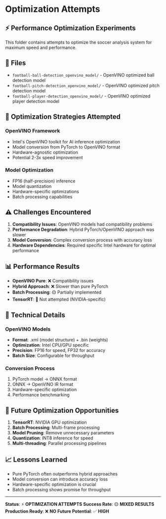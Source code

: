 # Optimization Attempts

## ⚡ **Performance Optimization Experiments**

This folder contains attempts to optimize the soccer analysis system for maximum speed and performance.

## 📁 **Files**

- `football-ball-detection_openvino_model/` - OpenVINO optimized ball detection model
- `football-pitch-detection_openvino_model/` - OpenVINO optimized pitch detection model  
- `football-player-detection_openvino_model/` - OpenVINO optimized player detection model

## 🎯 **Optimization Strategies Attempted**

### **OpenVINO Framework**
- Intel's OpenVINO toolkit for AI inference optimization
- Model conversion from PyTorch to OpenVINO format
- Hardware-agnostic optimization
- Potential 2-3x speed improvement

### **Model Optimization**
- FP16 (half-precision) inference
- Model quantization
- Hardware-specific optimizations
- Batch processing capabilities

## ⚠️ **Challenges Encountered**

1. **Compatibility Issues**: OpenVINO models had compatibility problems
2. **Performance Degradation**: Hybrid PyTorch/OpenVINO approach was slower
3. **Model Conversion**: Complex conversion process with accuracy loss
4. **Hardware Dependencies**: Required specific Intel hardware for optimal performance

## 📊 **Performance Results**

- **OpenVINO Pure**: ❌ Compatibility issues
- **Hybrid Approach**: ❌ Slower than pure PyTorch
- **Batch Processing**: 🟡 Partially implemented
- **TensorRT**: 🔴 Not attempted (NVIDIA-specific)

## 🔧 **Technical Details**

### **OpenVINO Models**
- **Format**: .xml (model structure) + .bin (weights)
- **Optimization**: Intel CPU/GPU specific
- **Precision**: FP16 for speed, FP32 for accuracy
- **Batch Size**: Configurable for throughput

### **Conversion Process**
1. PyTorch model → ONNX format
2. ONNX → OpenVINO IR format
3. Hardware-specific optimization
4. Performance benchmarking

## 🚀 **Future Optimization Opportunities**

1. **TensorRT**: NVIDIA GPU optimization
2. **Batch Processing**: Multi-frame processing
3. **Model Pruning**: Remove unnecessary parameters
4. **Quantization**: INT8 inference for speed
5. **Multi-threading**: Parallel processing pipelines

## 📈 **Lessons Learned**

- Pure PyTorch often outperforms hybrid approaches
- Model conversion can introduce accuracy loss
- Hardware-specific optimization is crucial
- Batch processing shows promise for throughput

---

**Status**: ⚡ **OPTIMIZATION ATTEMPTS**
**Success Rate**: 🟡 **MIXED RESULTS**
**Production Ready**: ❌ **NO**
**Future Potential**: ✅ **HIGH**
